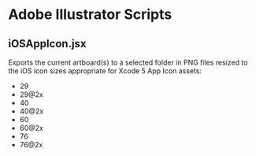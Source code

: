 # Adobe Illustrator Scripts

## iOSAppIcon.jsx

Exports the current artboard(s) to a selected folder in PNG files resized to the iOS icon sizes appropriate for Xcode 5 App Icon assets:

* 29
* 29@2x
* 40
* 40@2x
* 60
*	60@2x
* 76
* 76@2x
